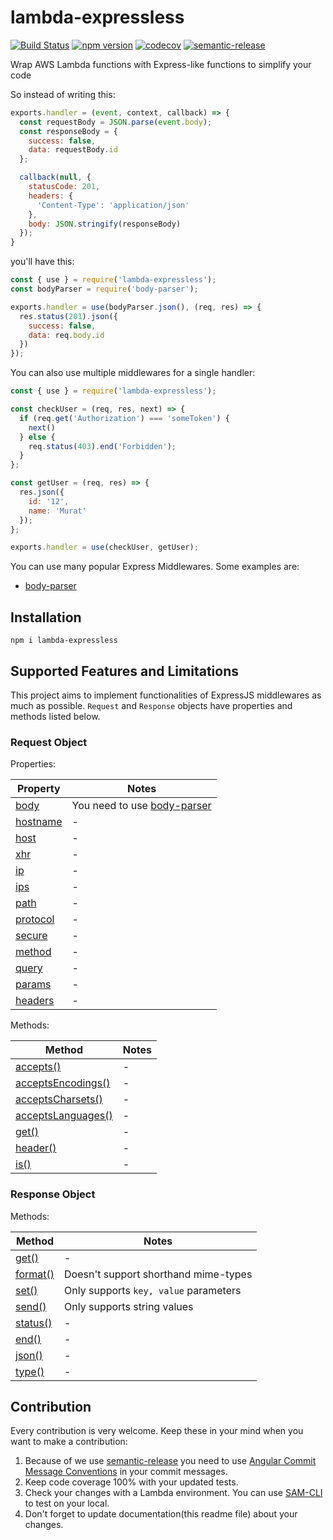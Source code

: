 # lambda-expressless

[![Build Status](https://travis-ci.org/muratcorlu/lambda-expressless.svg?branch=master)](https://travis-ci.org/muratcorlu/lambda-expressless) [![npm version](https://badge.fury.io/js/lambda-expressless.svg)](https://www.npmjs.com/package/lambda-expressless) [![codecov](https://codecov.io/gh/muratcorlu/lambda-expressless/branch/master/graph/badge.svg)](https://codecov.io/gh/muratcorlu/lambda-expressless) [![semantic-release](https://img.shields.io/badge/%20%20%F0%9F%93%A6%F0%9F%9A%80-semantic--release-e10079.svg)](https://github.com/semantic-release/semantic-release)

Wrap AWS Lambda functions with Express-like functions to simplify your code

So instead of writing this:

```js
exports.handler = (event, context, callback) => {
  const requestBody = JSON.parse(event.body);
  const responseBody = {
    success: false,
    data: requestBody.id
  };

  callback(null, {
    statusCode: 201,
    headers: {
      'Content-Type': 'application/json'
    },
    body: JSON.stringify(responseBody)
  });
}
```

you'll have this:

```js
const { use } = require('lambda-expressless');
const bodyParser = require('body-parser');

exports.handler = use(bodyParser.json(), (req, res) => {
  res.status(201).json({
    success: false,
    data: req.body.id
  })
});
```

You can also use multiple middlewares for a single handler:

```js
const { use } = require('lambda-expressless');

const checkUser = (req, res, next) => {
  if (req.get('Authorization') === 'someToken') {
    next()
  } else {
    req.status(403).end('Forbidden');
  }
};

const getUser = (req, res) => {
  res.json({
    id: '12',
    name: 'Murat'
  });
};

exports.handler = use(checkUser, getUser);
```

You can use many popular Express Middlewares. Some examples are:

- [body-parser](https://github.com/expressjs/body-parser)

## Installation

```npm i lambda-expressless```

## Supported Features and Limitations

This project aims to implement functionalities of ExpressJS middlewares as much as possible. `Request` and `Response` objects have properties and methods listed below.

### Request Object

Properties:

| Property    | Notes |
|-------------|-------|
| [body](https://expressjs.com/en/4x/api.html#req.body) | You need to use [body-parser](https://github.com/expressjs/body-parser) |
| [hostname](https://expressjs.com/en/4x/api.html#req.hostname) | - |
| [host](https://expressjs.com/en/4x/api.html#req.host) | - |
| [xhr](https://expressjs.com/en/4x/api.html#req.xhr) | - |
| [ip](https://expressjs.com/en/4x/api.html#req.ip) | - |
| [ips](https://expressjs.com/en/4x/api.html#req.ips) | - |
| [path](https://expressjs.com/en/4x/api.html#req.path) | - |
| [protocol](https://expressjs.com/en/4x/api.html#req.protocol) | - |
| [secure](https://expressjs.com/en/4x/api.html#req.secure) | - |
| [method](https://expressjs.com/en/4x/api.html#req.method) | - |
| [query](https://expressjs.com/en/4x/api.html#req.query) | - |
| [params](https://expressjs.com/en/4x/api.html#req.params) | - |
| [headers](https://expressjs.com/en/4x/api.html#req.headers) | - |

Methods:

| Method    | Notes |
|-------------|-------|
| [accepts()](https://expressjs.com/en/4x/api.html#req.accepts) | - |
| [acceptsEncodings()](https://expressjs.com/en/4x/api.html#req.acceptsEncodings) | - |
| [acceptsCharsets()](https://expressjs.com/en/4x/api.html#req.acceptsCharsets) | - |
| [acceptsLanguages()](https://expressjs.com/en/4x/api.html#req.acceptsLanguages) | - |
| [get()](https://expressjs.com/en/4x/api.html#req.get) | - |
| [header()](https://expressjs.com/en/4x/api.html#req.header) | - |
| [is()](https://expressjs.com/en/4x/api.html#req.is) | - |

### Response Object

Methods:

| Method    | Notes |
|-------------|-------|
| [get()](https://expressjs.com/en/4x/api.html#res.get) | - |
| [format()](https://expressjs.com/en/4x/api.html#res.format) | Doesn't support shorthand mime-types |
| [set()](https://expressjs.com/en/4x/api.html#res.set) | Only supports `key, value` parameters |
| [send()](https://expressjs.com/en/4x/api.html#res.send) | Only supports string values |
| [status()](https://expressjs.com/en/4x/api.html#res.status) | - |
| [end()](https://expressjs.com/en/4x/api.html#res.end) | - |
| [json()](https://expressjs.com/en/4x/api.html#res.json) | - |
| [type()](https://expressjs.com/en/4x/api.html#res.type) | - |

## Contribution

Every contribution is very welcome. Keep these in your mind when you want to make a contribution:

1. Because of we use [semantic-release](https://github.com/semantic-release/semantic-release) you need to use [Angular Commit Message Conventions](https://github.com/angular/angular.js/blob/master/DEVELOPERS.md#-git-commit-guidelines) in your commit messages.
2. Keep code coverage 100% with your updated tests.
3. Check your changes with a Lambda environment. You can use [SAM-CLI](https://docs.aws.amazon.com/serverless-application-model/latest/developerguide/what-is-sam.html) to test on your local.
4. Don't forget to update documentation(this readme file) about your changes.
